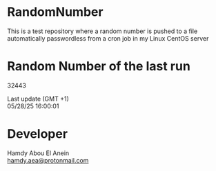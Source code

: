 # RandomNumber    
This is a test repository where a random number is pushed to a file automatically passwordless from a cron job in my Linux CentOS server    
# Random Number of the last run   
32443
      
Last update (GMT +1)    
05/28/25 16:00:01
# Developer    
Hamdy Abou El Anein   
hamdy.aea@protonmail.com
